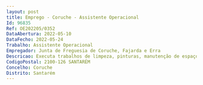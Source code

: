 ```yaml
--- 
layout: post
title: Emprego - Coruche - Assistente Operacional
Id: 96835
Ref: OE202205/0352
DataAbertura: 2022-05-10
DataFecho: 2022-05-24
Trabalho: Assistente Operacional
Empregador: Junta de Freguesia de Coruche, Fajarda e Erra
Descricao: Executa trabalhos de limpeza, pinturas, manutenção de espaços ajardinados e cemiteriais, abertura de covais, execuções de inumações, trasladações, exumações, condução de viaturas e outras tarefas simples não especificadas, exigindo alguns conhecimentos práticos.
CodigoPostal: 2100-126 SANTARÉM
Concelho: Coruche
Distrito: Santarém
--- 
```

